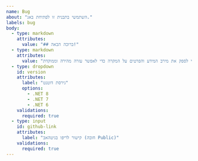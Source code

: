 ```yaml
---
name: Bug
about: "השתמשי בתבנית זו לפתיחת באג."
labels: bug
body:
  - type: markdown
    attributes:
      value: "## ברוכה הבאה!"
  - type: markdown
    attributes:
      value: "מוזמנת להעלות את הבעיה בה נתקלת, השתדלי לספק את מירב המידע והפרטים על המקרה כדי לאפשר עזרה מהירה וממוקדת."
  - type: dropdown
    id: version
    attributes:
      label: "גירסת דוטנט"
      options:
        - .NET 8
        - .NET 7
        - .NET 6
    validations:
      required: true
  - type: input
    id: github-link
    attributes:
      label: "קישור לריפו בגיטהאב (חובה Public)"
    validations:
      required: true
---
```

